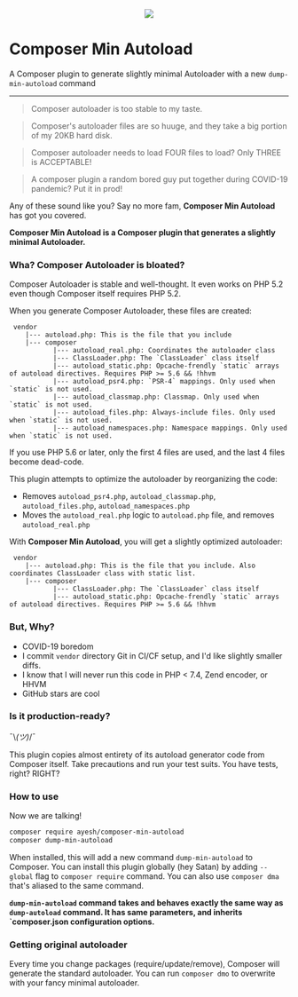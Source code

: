 <div align="center">
	<img src="https://ayesh.me/files/static/composer-min-autoload/banner.png">
	<br>
</div>


# Composer Min Autoload
A Composer plugin to generate slightly minimal Autoloader with a new `dump-min-autoload` command

---

> Composer autoloader is too stable to my taste.

> Composer's autoloader files are so huuge, and they take a big portion of my 20KB hard disk.

> Composer autoloader needs to load FOUR files to load? Only THREE is ACCEPTABLE!

> A composer plugin a random bored guy put together during COVID-19 pandemic? Put it in prod!


Any of these sound like you? Say no more fam, **Composer Min Autoload** has got you covered.

**Composer Min Autoload is a Composer plugin that generates a slightly minimal Autoloader.**

### Wha? Composer Autoloader is bloated?

Composer Autoloader is stable and well-thought. It even works on PHP 5.2 even though Composer itself requires PHP 5.2.

When you generate Composer Autoloader, these files are created:

```
 vendor
    |--- autoload.php: This is the file that you include
    |--- composer
           |--- autoload_real.php: Coordinates the autoloader class
           |--- ClassLoader.php: The `ClassLoader` class itself
           |--- autoload_static.php: Opcache-frendly `static` arrays of autoload directives. Requires PHP >= 5.6 && !hhvm
           |--- autoload_psr4.php: `PSR-4` mappings. Only used when `static` is not used.
           |--- autoload_classmap.php: Classmap. Only used when `static` is not used.
           |--- autoload_files.php: Always-include files. Only used when `static` is not used.
           |--- autoload_namespaces.php: Namespace mappings. Only used when `static` is not used.
```

If you use PHP 5.6 or later, only the first 4 files are used, and the last 4 files become dead-code.

This plugin attempts to optimize the autoloader by reorganizing the code:

 - Removes `autoload_psr4.php`, `autoload_classmap.php`, `autoload_files.php`, `autoload_namespaces.php`
 - Moves the `autoload_real.php` logic to `autoload.php` file, and removes `autoload_real.php`
 
With **Composer Min Autoload**, you will get a slightly optimized autoloader:

```
 vendor
    |--- autoload.php: This is the file that you include. Also coordinates ClassLoader class with static list.
    |--- composer
           |--- ClassLoader.php: The `ClassLoader` class itself
           |--- autoload_static.php: Opcache-frendly `static` arrays of autoload directives. Requires PHP >= 5.6 && !hhvm
```



### But, Why?

 - COVID-19 boredom
 - I commit `vendor` directory Git in CI/CF setup, and I'd like slightly smaller diffs.
 - I know that I will never run this code in PHP < 7.4, Zend encoder, or HHVM
 - GitHub stars are cool

### Is it production-ready?

¯\\_(ツ)_/¯

This plugin copies almost entirety of its autoload generator code from Composer itself. Take precautions and run your test suits. You have tests, right? RIGHT?

### How to use

Now we are talking!

```bash
composer require ayesh/composer-min-autoload
composer dump-min-autoload
```

When installed, this will add a new command `dump-min-autoload` to Composer. You can install this plugin globally (hey Satan) by adding `--global` flag to `composer require` command. You can also use `composer dma` that's aliased to the same command.

**`dump-min-autoload` command takes and behaves exactly the same way as `dump-autoload` command. It has same parameters, and inherits `composer.json configuration options.**

### Getting original autoloader

Every time you change packages (require/update/remove), Composer will generate the standard autoloader. You can run `composer dmo` to overwrite with your fancy minimal autoloader.

